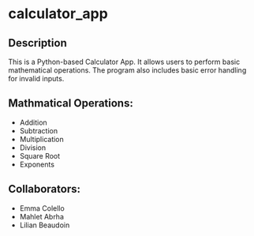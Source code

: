 # calculator_app

## Description 
This is a Python-based Calculator App. It allows users to perform basic mathematical operations. The program also includes basic error handling for invalid inputs. 

## Mathmatical Operations:
- Addition
- Subtraction
- Multiplication
- Division
- Square Root
- Exponents 

## Collaborators:

- Emma Colello
- Mahlet Abrha
- Lilian Beaudoin
